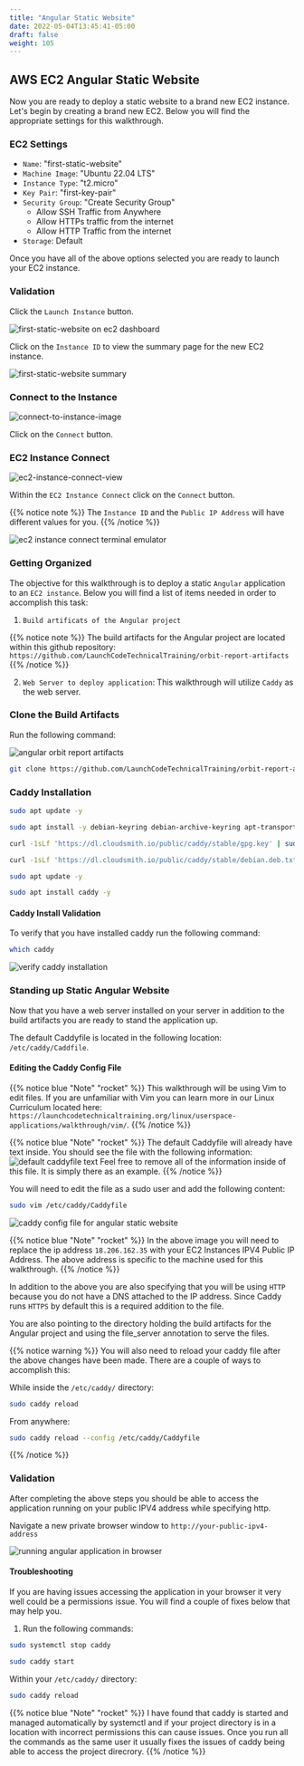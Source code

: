 ```yaml
---
title: "Angular Static Website"
date: 2022-05-04T13:45:41-05:00
draft: false
weight: 105
---
```


## AWS EC2 Angular Static Website

Now you are ready to deploy a static website to a brand new EC2 instance. Let's begin by creating a brand new EC2. Below you will find the appropriate settings for this walkthrough.

### EC2 Settings

- `Name`: "first-static-website"
- `Machine Image`: "Ubuntu 22.04 LTS"
- `Instance Type`: "t2.micro"
- `Key Pair`: "first-key-pair"
- `Security Group`: "Create Security Group"
	- Allow SSH Traffic from Anywhere
	- Allow HTTPs traffic from the internet
	- Allow HTTP Traffic from the internet
- `Storage`: Default


Once you have all of the above options selected you are ready to launch your EC2 instance.

### Validation

Click the `Launch Instance` button.

![first-static-website on ec2 dashboard](pictures/first-static-website.png?classes=border)

Click on the `Instance ID` to view the summary page for the new EC2 instance.

![first-static-website summary](pictures/first-static-website-summary.png?classes=border)


### Connect to the Instance

![connect-to-instance-image](pictures/first-static-website-summary.png?classes=border)

Click on the `Connect` button.

### EC2 Instance Connect

![ec2-instance-connect-view](pictures/ec2-instance-connect.png?classes=border)

Within the `EC2 Instance Connect` click on the `Connect` button.

{{% notice note %}}
The `Instance ID` and the `Public IP Address` will have different values for you.
{{% /notice %}}

![ec2 instance connect terminal emulator](pictures/ec2-instance-connect-terminal-emulator.png?classes=border)

### Getting Organized

The objective for this walkthrough is to deploy a static `Angular` application to an `EC2 instance`. Below you will find a list of items needed in order to accomplish this task:
1. `Build artificats of the Angular project`

{{% notice note %}}
The build artifacts for the Angular project are located within this github repository: `https://github.com/LaunchCodeTechnicalTraining/orbit-report-artifacts`
{{% /notice %}}

2. `Web Server to deploy application`: This walkthrough will utilize `Caddy` as the web server.


### Clone the Build Artifacts

Run the following command:

![angular orbit report artifacts](pictures/orbit-report-artifacts.png?classes=border)

```bash
git clone https://github.com/LaunchCodeTechnicalTraining/orbit-report-artifacts
```

### Caddy Installation

```bash
sudo apt update -y

sudo apt install -y debian-keyring debian-archive-keyring apt-transport-https

curl -1sLf 'https://dl.cloudsmith.io/public/caddy/stable/gpg.key' | sudo gpg --dearmor -o /usr/share/keyrings/caddy-stable-archive-keyring.gpg

curl -1sLf 'https://dl.cloudsmith.io/public/caddy/stable/debian.deb.txt' | sudo tee /etc/apt/sources.list.d/caddy-stable.list

sudo apt update -y

sudo apt install caddy -y
```

#### Caddy Install Validation

To verify that you have installed caddy run the following command:

```bash
which caddy
```

![verify caddy installation](pictures/which-caddy.png?classes=border)

### Standing up Static Angular Website

Now that you have a web server installed on your server in addition to the build artifacts you are ready to stand the application up.

The default Caddyfile is located in the following location: `/etc/caddy/Caddfile`.

#### Editing the Caddy Config File


{{% notice blue "Note" "rocket" %}}
This walkthrough will be using Vim to edit files. If you are unfamiliar with Vim you can learn more in our Linux Curriculum located here: `https://launchcodetechnicaltraining.org/linux/userspace-applications/walkthrough/vim/`.
{{% /notice %}}

{{% notice blue "Note" "rocket" %}}
The default Caddyfile will already have text inside. You should see the file with the following information:
![default caddyfile text](pictures/default-caddyfile-view.png?classes=border)
Feel free to remove all of the information inside of this file. It is simply there as an example.
{{% /notice %}}

You will need to edit the file as a sudo user and add the following content:

```bash
sudo vim /etc/caddy/Caddyfile
```

![caddy config file for angular static website ](pictures/caddy-config-file-angular.png?classes=border)

{{% notice blue "Note" "rocket" %}}
In the above image you will need to replace the ip address `18.206.162.35` with your EC2 Instances IPV4 Public IP Address. The above address is specific to the machine used for this walkthrough.
{{% /notice %}}

In addition to the above you are also specifying that you will be using `HTTP` because you do not have a DNS attached to the IP address. Since Caddy runs `HTTPS` by default this is a required addition to the file.

You are also pointing to the directory holding the build artifacts for the Angular project and using the file_server annotation to serve the files.

{{% notice warning %}}
You will also need to reload your caddy file after the above changes have been made. There are a couple of ways to accomplish this:

While inside the `/etc/caddy/` directory:
```bash
sudo caddy reload
```

From anywhere:
```bash
sudo caddy reload --config /etc/caddy/Caddyfile
```
{{% /notice %}}

### Validation

After completing the above steps you should be able to access the application running on your public IPV4 address while specifying http.

Navigate a new private browser window to `http://your-public-ipv4-address`

![running angular application in browser](pictures/angular-app-browser.png?classes=border)

#### Troubleshooting

If you are having issues accessing the application in your browser it very well could be a permissions issue. You will find a couple of fixes below that may help you.

1. Run the following commands:
```bash
sudo systemctl stop caddy
```

```bash
sudo caddy start
```

Within your `/etc/caddy/` directory:
```bash
sudo caddy reload
```
{{% notice blue "Note" "rocket" %}}
I have found that caddy is started and managed automatically by systemctl and if your project directory is in a location with incorrect permissions this can cause issues. Once you run all the commands as the same user it usually fixes the issues of caddy being able to access the project direcrory.
{{% /notice %}}



